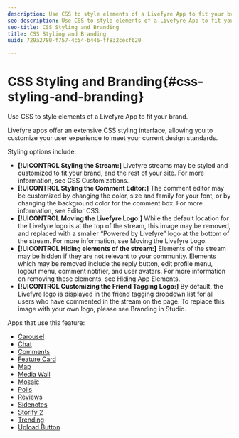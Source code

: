 ```yaml
---
description: Use CSS to style elements of a Livefyre App to fit your brand.
seo-description: Use CSS to style elements of a Livefyre App to fit your brand.
seo-title: CSS Styling and Branding
title: CSS Styling and Branding
uuid: 729a2780-f757-4c54-b446-ff832cecf620

---
```


# CSS Styling and Branding{#css-styling-and-branding}

Use CSS to style elements of a Livefyre App to fit your brand.

Livefyre apps offer an extensive CSS styling interface, allowing you to customize your user experience to meet your current design standards.

Styling options include:

* **[!UICONTROL Styling the Stream:]** Livefyre streams may be styled and customized to fit your brand, and the rest of your site. For more information, see CSS Customizations.
* **[!UICONTROL Styling the Comment Editor:]** The comment editor may be customized by changing the color, size and family for your font, or by changing the background color for the comment box. For more information, see Editor CSS.
* **[!UICONTROL Moving the Livefyre Logo:]** While the default location for the Livefyre logo is at the top of the stream, this image may be removed, and replaced with a smaller “Powered by Livefyre” logo at the bottom of the stream. For more information, see Moving the Livefyre Logo.
* **[!UICONTROL Hiding elements of the stream:]** Elements of the stream may be hidden if they are not relevant to your community. Elements which may be removed include the reply button, edit profile menu, logout menu, comment notifier, and user avatars. For more information on removing these elements, see Hiding App Elements.
* **[!UICONTROL Customizing the Friend Tagging Logo:]** By default, the Livefyre logo is displayed in the friend tagging dropdown list for all users who have commented in the stream on the page. To replace this image with your own logo, please see Branding in Studio.

Apps that use this feature:

* [Carousel](../../c-about-apps/c-carousel-app/c-carousel-app.md#c_carousel_app) 
* [Chat](../../c-about-apps/c-chat-app/c-chat-app.md#c_chat_app) 
* [Comments](/help/using/c-about-apps/c-comments/c-comments.md) 
* [Feature Card](../../c-about-apps/c-feature-card-app/c-feature-card-app.md#c_feature_card_app) 
* [Map](../../c-about-apps/c-map-app/c-map-app.md#c_map_app) 
* [Media Wall](../../c-about-apps/c-media-wall-app/c-media-wall-app.md#c_media_wall_app) 
* [Mosaic](../../c-about-apps/c-mosaic-app/c-mosaic-app.md#c_mosaic_app) 
* [Polls](../../c-about-apps/c-polls-app/c-polls-app.md#c_polls_app) 
* [Reviews](../../c-about-apps/c-reviews-app/c-reviews-app.md#c_reviews_app) 
* [Sidenotes](../../c-about-apps/c-sidenotes-app/c-sidenotes-app.md#c_sidenotes_app) 
* [Storify 2](../../c-about-apps/c-storify2/c-storify2.md#c_storify2) 
* [Trending](../../c-about-apps/c-trending-app/c-trending-app.md#c_trending_app) 
* [Upload Button](../../c-about-apps/c-upload-button-app/c-upload-button-app.md#c_upload_button_app)

